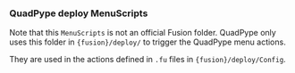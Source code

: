 ### QuadPype deploy MenuScripts

Note that this `MenuScripts` is not an official Fusion folder.
QuadPype only uses this folder in `{fusion}/deploy/` to trigger the QuadPype menu actions.

They are used in the actions defined in `.fu` files in `{fusion}/deploy/Config`.
